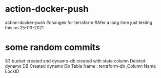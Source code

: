 # action-docker-push
action-docker-push
#changes for terraform
#Afer a long time just testing this on 25-03-2021
# some random commits
S3 bucket created and dynamo-db created with state column
Deleted dynamo DB
Created dynamo Db Table Name : terraform-db ,Column Name LockID
